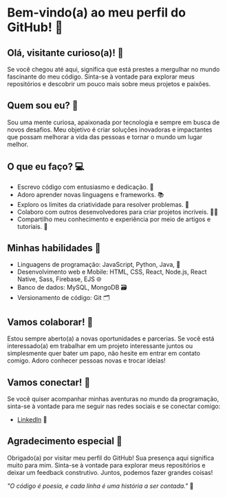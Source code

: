 # Bem-vindo(a) ao meu perfil do GitHub! 👋

## Olá, visitante curioso(a)! 🚀

Se você chegou até aqui, significa que está prestes a mergulhar no mundo fascinante do meu código. Sinta-se à vontade para explorar meus repositórios e descobrir um pouco mais sobre meus projetos e paixões.

## Quem sou eu? 🤔

Sou uma mente curiosa, apaixonada por tecnologia e sempre em busca de novos desafios. Meu objetivo é criar soluções inovadoras e impactantes que possam melhorar a vida das pessoas e tornar o mundo um lugar melhor.

## O que eu faço? 💻

- Escrevo código com entusiasmo e dedicação. 💪
- Adoro aprender novas linguagens e frameworks. 📚
- Exploro os limites da criatividade para resolver problemas. 🚀
- Colaboro com outros desenvolvedores para criar projetos incríveis. 👯‍♂️
- Compartilho meu conhecimento e experiência por meio de artigos e tutoriais. 📝

## Minhas habilidades 🚀

- Linguagens de programação: JavaScript, Python, Java, 🔧
- Desenvolvimento web e Mobile: HTML, CSS, React, Node.js, React Native, Sass, Firebase, EJS 🌐
- Banco de dados: MySQL, MongoDB 🗃️
- Versionamento de código: Git 🗂️

## Vamos colaborar! 🤝

Estou sempre aberto(a) a novas oportunidades e parcerias. Se você está interessado(a) em trabalhar em um projeto interessante juntos ou simplesmente quer bater um papo, não hesite em entrar em contato comigo. Adoro conhecer pessoas novas e trocar ideias!

## Vamos conectar! 🔗

Se você quiser acompanhar minhas aventuras no mundo da programação, sinta-se à vontade para me seguir nas redes sociais e se conectar comigo:

- [LinkedIn](https://www.linkedin.com/in/ren%C3%A9-armindo-lissai-a2b8b3267/) 💼
## Agradecimento especial 🙏

Obrigado(a) por visitar meu perfil do GitHub! Sua presença aqui significa muito para mim. Sinta-se à vontade para explorar meus repositórios e deixar um feedback construtivo. Juntos, podemos fazer grandes coisas!

*"O código é poesia, e cada linha é uma história a ser contada."* 🌟
